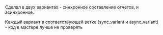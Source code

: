 Сделал в двух вариантах - синхронное составление отчетов, и асинхронное. 

Каждый вариант в соответствующей ветке (sync_variant и async_variant) - код в мастере лучше не проверять
